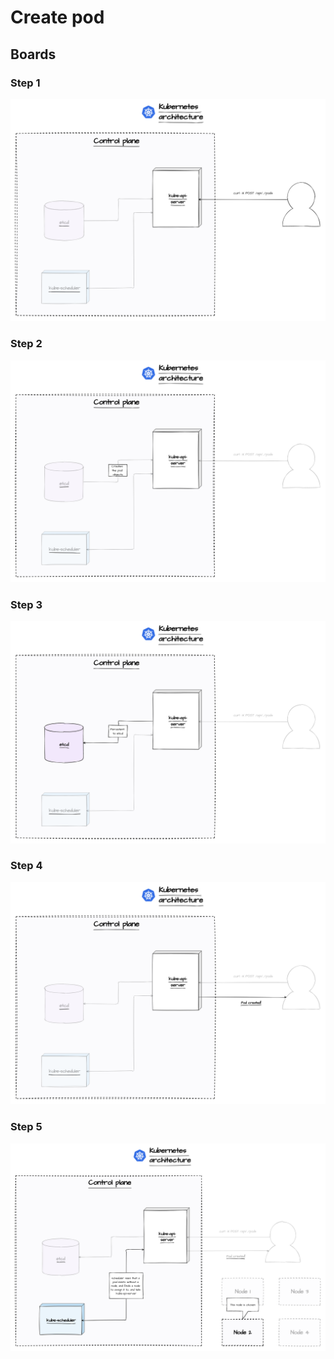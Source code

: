 Create pod
==============

Boards
--------------

### Step 1
<img src="./Step 1.png" />

### Step 2
<img src="./Step 2.png" />

### Step 3
<img src="./Step 3.png" />

### Step 4
<img src="./Step 4.png" />

### Step 5
<img src="./Step 5.png" />

